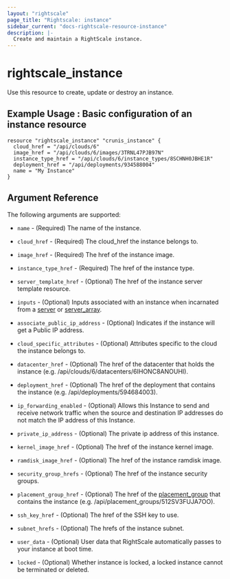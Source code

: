 ```yaml
---
layout: "rightscale"
page_title: "Rightscale: instance"
sidebar_current: "docs-rightscale-resource-instance"
description: |-
  Create and maintain a RightScale instance.
---
```


# rightscale_instance

Use this resource to create, update or destroy an instance.

## Example Usage : Basic configuration of an instance resource

```hcl
resource "rightscale_instance" "crunis_instance" {
  cloud_href = "/api/clouds/6"
  image_href = "/api/clouds/6/images/3TRNL47PJB97N"
  instance_type_href = "/api/clouds/6/instance_types/8SCHNH0JBHE1R"
  deployment_href = "/api/deployments/934588004"
  name = "My Instance"
}
```

## Argument Reference

The following arguments are supported:

 * `name` - (Required) The name of the instance.

 * `cloud_href` - (Required) The cloud_href the instance belongs to.

 * `image_href` - (Required) The href of the instance image.

 * `instance_type_href` - (Required) The href of the instance type.

 * `server_template_href` - (Optional) The href of the instance server template resource.

 * `inputs` - (Optional) Inputs associated with an instance when incarnated from a [server](https://github.com/rightscale/terraform-provider-rightscale/blob/master/rightscale/website/docs/r/cm_server.markdown) or [server_array](https://github.com/rightscale/terraform-provider-rightscale/blob/master/rightscale/website/docs/r/cm_server_array.markdown).

 * `associate_public_ip_address` - (Optional) Indicates if the instance will get a Public IP address.

 * `cloud_specific_attributes` - (Optional) Attributes specific to the cloud the instance belongs to.

* `datacenter_href` - (Optional) The href of the datacenter that holds the instance (e.g. /api/clouds/6/datacenters/6IHONC8ANOUHI).

* `deployment_href` - (Optional) The href of the deployment that contains the instance (e.g. /api/deployments/594684003).

* `ip_forwarding_enabled` - (Optional) Allows this Instance to send and receive network traffic when the source and destination IP addresses do not match the IP address of this Instance.

* `private_ip_address` - (Optional) The private ip address of this instance.

* `kernel_image_href` - (Optional) The href of the instance kernel image.

* `ramdisk_image_href` - (Optional) The href of the instance ramdisk image.

* `security_group_hrefs` - (Optional) The href of the instance security groups.

* `placement_group_href` - (Optional) The href of the [placement_group](http://docs.rightscale.com/cm/dashboard/clouds/aws/ec2_placement_groups.html) that contains the instance (e.g. /api/placement_groups/512SV3FUJA7OO).

* `ssh_key_href` - (Optional) The href of the SSH key to use.

* `subnet_hrefs` - (Optional) The hrefs of the instance subnet.

* `user_data` - (Optional) User data that RightScale automatically passes to your instance at boot time.

* `locked` - (Optional)  Whether instance is locked, a locked instance cannot be terminated or deleted.
